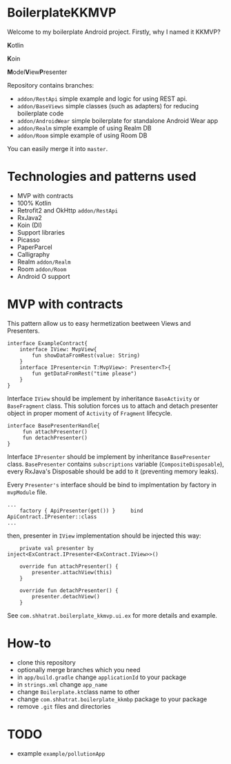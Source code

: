 # BoilerplateKKMVP

Welcome to my boilerplate Android project. Firstly, why I named it KKMVP?

<b>K</b>otlin

<b>K</b>oin

<b>M</b>odel<b>V</b>iew<b>P</b>resenter

Repository contains branches:
- `addon/RestApi` simple example and logic for using REST api.
- `addon/BaseViews` simple classes (such as adapters) for reducing boilerplate code
- `addon/AndroidWear` simple boilerplate for standalone Android Wear app
- `addon/Realm` simple example of using Realm DB
- `addon/Room` simple example of using Room DB

You can easily merge it into `master`.

# Technologies and patterns used
- MVP with contracts
- 100% Kotlin
- Retrofit2 and OkHttp `addon/RestApi`
- RxJava2
- Koin (DI)
- Support libraries
- Picasso
- PaperParcel
- Calligraphy
- Realm `addon/Realm`
- Room `addon/Room`
- Android O support

# MVP with contracts
This pattern allow us to easy hermetization beetween Views and Presenters.
```
interface ExampleContract{
    interface IView: MvpView{
        fun showDataFromRest(value: String)
    }
    interface IPresenter<in T:MvpView>: Presenter<T>{
        fun getDataFromRest("time please")
    }
}
```
Interface `IView` should be implement by inheritance `BaseActivity` or `BaseFragment` class. This solution forces us to attach and detach presenter object in proper moment of `Activity` of `Fragment` lifecycle.
```
interface BasePresenterHandle{
     fun attachPresenter()
     fun detachPresenter()
}
```

Interface `IPresenter` should be implement by inheritance `BasePresenter` class. `BasePresenter` contains `subscriptions` variable (`CompositeDisposable`), every RxJava's Disposable should be add to it (preventing memory leaks).

Every `Presenter's` interface should be bind to implmentation by factory in `mvpModule` file.
```
...
    factory { ApiPresenter(get()) }     bind ApiContract.IPresenter::class
...
```
then, presenter in `IView` implementation should be injected this way:
```
    private val presenter by inject<ExContract.IPresenter<ExContract.IView>>()
    
    override fun attachPresenter() {
        presenter.attachView(this)
    }

    override fun detachPresenter() {
        presenter.detachView()
    }
```

See `com.shhatrat.boilerplate_kkmvp.ui.ex` for more details and example.

# How-to
- clone this repository
- optionally merge branches which you need
- in `app/build.gradle` change `applicationId` to your package
- in `strings.xml` change `app_name`
- change `Boilerplate.kt`class name to other
- change `com.shhatrat.boilerplate_kkmbp` package to your package
- remove `.git` files and directories

# TODO
- example `example/pollutionApp`
